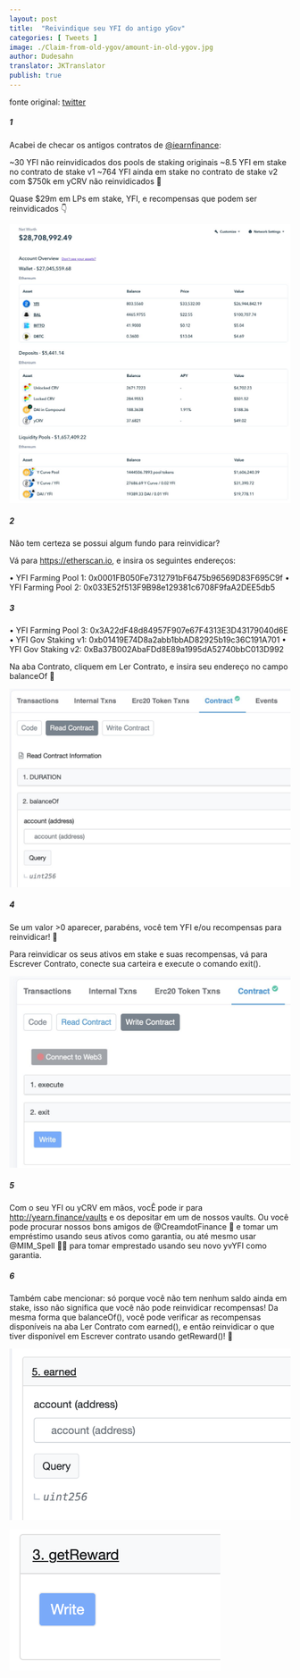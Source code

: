 ```yaml
---
layout: post
title:  "Reivindique seu YFI do antigo yGov"
categories: [ Tweets ]
image: ./Claim-from-old-ygov/amount-in-old-ygov.jpg
author: Dudesahn
translator: JKTranslator
publish: true
---
```


fonte original: [twitter](https://twitter.com/dudesahn/status/1413567068583104512)

##### 1

Acabei de checar os antigos contratos de [@iearnfinance](https://twitter.com/iearnfinance):

~30 YFI não reinvidicados dos pools de staking originais
~8.5 YFI em stake no contrato de stake v1
~764 YFI ainda em stake no contrato de stake v2 com $750k em yCRV não reinvidicados 😬

Quase $29m em LPs em stake, YFI, e recompensas que podem ser reinvidicados :point_down:

![](image1.jfif)

##### 2

Não tem certeza se possui algum fundo para reinvidicar?

Vá para https://etherscan.io, e insira os seguintes endereços:

• YFI Farming Pool 1: 0x0001FB050Fe7312791bF6475b96569D83F695C9f
• YFI Farming Pool 2: 0x033E52f513F9B98e129381c6708F9faA2DEE5db5

##### 3

• YFI Farming Pool 3: 0x3A22dF48d84957F907e67F4313E3D43179040d6E
• YFI Gov Staking v1: 0xb01419E74D8a2abb1bbAD82925b19c36C191A701
• YFI Gov Staking v2: 0xBa37B002AbaFDd8E89a1995dA52740bbC013D992

Na aba Contrato, cliquem em Ler Contrato, e insira seu endereço no campo balanceOf 👀

![](image2.jfif)

##### 4

Se um valor >0 aparecer, parabéns, você tem YFI e/ou recompensas para reinvidicar! :partying_face:

Para reinvidicar os seus ativos em stake e suas recompensas, vá para Escrever Contrato, conecte sua carteira e execute o comando exit().

![](image3.jfif)

##### 5

Com o seu YFI ou yCRV em mãos, vocÊ pode ir para http://yearn.finance/vaults e os depositar em um de nossos vaults. Ou você pode procurar nossos bons amigos de @CreamdotFinance 🍦 e tomar um empréstimo usando seus ativos como garantia, ou até mesmo usar @MIM_Spell 🧙‍♂️ para tomar emprestado usando seu novo yvYFI como garantia.

##### 6

Também cabe mencionar: só porque você não tem nenhum saldo ainda em stake, isso não significa que você não pode reinvidicar recompensas! Da mesma forma que balanceOf(), você pode verificar as recompensas disponíveis na aba Ler Contrato com earned(), e então reinvidicar o que tiver disponível em Escrever contrato usando getReward()! 🤑

![](image4.png)

![](image5.png)
